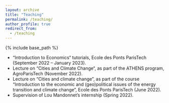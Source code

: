 ```yaml
---
layout: archive
title: "Teaching"
permalink: /teaching/
author_profile: true
redirect_from:
  - /teaching
---
```


{% include base_path %}

* “Introduction to Economics“ tutorials, Ecole des Ponts ParisTech (September 2022 – January 2023).
* Lecture on “Cities and Climate Change“, as part of the ATHENS program, AgroParisTech (November 2022).
* Lecture on “Cities and climate change”, as part of the course “Introduction to the economic and (geo)political issues of the energy transition and climate change”, Ecole des Ponts ParisTech (June 2022).
* Supervision of Lou Mandonnet’s internship (Spring 2022).
